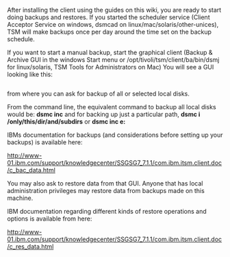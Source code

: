 After installing the client using the guides on this wiki, you are ready to start doing backups and restores. If you started the scheduler service (Client Acceptor Service on windows, dsmcad on linux/mac/solaris/other-unices), TSM will make backups once per day around the time set on the backup schedule.

If you want to start a manual backup, start the graphical client (Backup & Archive GUI in the windows Start menu or /opt/tivoli/tsm/client/ba/bin/dsmj for linux/solaris, TSM Tools for Administrators on Mac)
You will see a GUI looking like this:

<image goes here>

from where you can ask for backup of all or selected local disks.

From the command line, the equivalent command to backup all local disks would be: **dsmc inc** and for backing up just a particular path, **dsmc i /only/this/dir/and/subdirs** or **dsmc inc e:**

IBMs documentation for backups (and considerations before setting up your backups) is available here:

http://www-01.ibm.com/support/knowledgecenter/SSGSG7_7.1.1/com.ibm.itsm.client.doc/c_bac_data.html


You may also ask to restore data from that GUI. Anyone that has local administration privileges may restore data from backups made on this machine.

IBM documentation regarding different kinds of restore operations and options is available from here:

http://www-01.ibm.com/support/knowledgecenter/SSGSG7_7.1.1/com.ibm.itsm.client.doc/c_res_data.html
